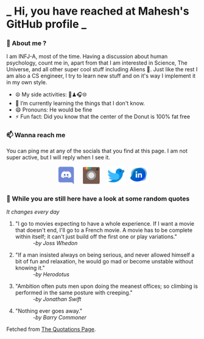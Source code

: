 # **_ Hi, you have reached at Mahesh's GitHub profile _**
### 🌸 About me ?
I am INFJ-A, most of the time. Having a discussion about human psychology, count me in, apart from that I am interested in Science, The Universe, and all other super cool stuff including Aliens 🤫. Just like the rest I am also a CS engineer, I try to learn new stuff and on it's way I implement it in my own style. 
- ☮ My side activities: 🎨♟🎧🌐
- 🌱 I’m currently learning the things that I don't know.
- 😄 Pronouns: He would be fine
- ⚡ Fun fact: Did you know that the center of the Donut is 100% fat free

### 📫 Wanna reach me
You can ping me at any of the socials that you find at this page. I am not super active, but I will reply when I see it.
<p align="center">
<a href="https://discordapp.com/users/733328856957714472"><img src="./Assets/Papirus-Team-Papirus-Apps-Discord.svg" height="50px" width="50px" ></a>&nbsp; &nbsp;  
<a href ="https://instagram.com/obl1v_on"><img src="./Assets/Papirus-Team-Papirus-Apps-Instagram.svg" height="50px" width="50px" ></a>&nbsp;  &nbsp; 
<a href ="https://twitter.com/MaheshN2000"><img src="./Assets/Papirus-Team-Papirus-Apps-Twitter.svg" height ="50px" width="50px" ></a>&nbsp;
<a href ="https://www.linkedin.com/in/mahesh-nakkireddy-85aa7b176/"><img src="./Assets/in.png" height ="50px" width="50px" ></a>

</p>



### 🔰 While you are still here have a look at some random quotes
*It changes every day*

<!-- BLOG-POST-LIST:START -->
 1.  "I go to movies expecting to have a whole experience. If I want a movie that doesn't end, I'll go to a French movie. A movie has to be complete within itself; it can't just build off the first one or play variations." <br> &emsp;&emsp;&emsp; <i>-by Joss Whedon</i> 

 2.  "If a man insisted always on being serious, and never allowed himself a bit of fun and relaxation, he would go mad or become unstable without knowing it." <br> &emsp;&emsp;&emsp; <i>-by Herodotus</i> 

 3.  "Ambition often puts men upon doing the meanest offices; so climbing is performed in the same posture with creeping." <br> &emsp;&emsp;&emsp; <i>-by Jonathan Swift</i> 

 4.  "Nothing ever goes away." <br> &emsp;&emsp;&emsp; <i>-by Barry Commoner</i> 
<!-- BLOG-POST-LIST:END -->
Fetched from <a href="http://www.quotationspage.com/data/mqotd.rss"> The Quotations Page</a>.
<!-- The above quotes are fetched from " http://www.quotationspage.com/data/mqotd.rss " and the github action used was gautamkrishnar/blog-post-workflow@master -->

